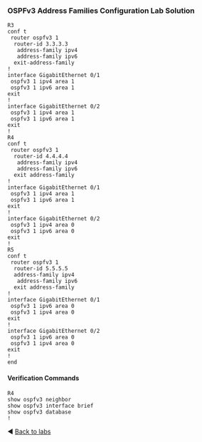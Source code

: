 ### OSPFv3 Address Families Configuration Lab Solution
```
R3
conf t
 router ospfv3 1
  router-id 3.3.3.3
   address-family ipv4
   address-family ipv6
  exit-address-family
!
interface GigabitEthernet 0/1
 ospfv3 1 ipv4 area 1
 ospfv3 1 ipv6 area 1
exit
!
interface GigabitEthernet 0/2
 ospfv3 1 ipv4 area 1
 ospfv3 1 ipv6 area 1
exit
!
R4
conf t
 router ospfv3 1
  router-id 4.4.4.4
   address-family ipv4
   address-family ipv6
  exit address-family
!
interface GigabitEthernet 0/1
 ospfv3 1 ipv4 area 1
 ospfv3 1 ipv6 area 1
exit
!
interface GigabitEthernet 0/2
 ospfv3 1 ipv4 area 0
 ospfv3 1 ipv6 area 0
exit
!
R5
conf t
 router ospfv3 1
  router-id 5.5.5.5
  address-family ipv4
   address-family ipv6
  exit address-family
!
interface GigabitEthernet 0/1
 ospfv3 1 ipv6 area 0
 ospfv3 1 ipv4 area 0
exit
!
interface GigabitEthernet 0/2
 ospfv3 1 ipv6 area 0
 ospfv3 1 ipv4 area 0
exit
!
end
```

#### Verification Commands
```
R4
show ospfv3 neighbor
show ospfv3 interface brief
show ospfv3 database
!
```

◀️ [Back to labs](https://github.com/tech-zero/ccnp-encor/blob/main/labs/32-ospf/4-ospfv3-address-family/README.md)
